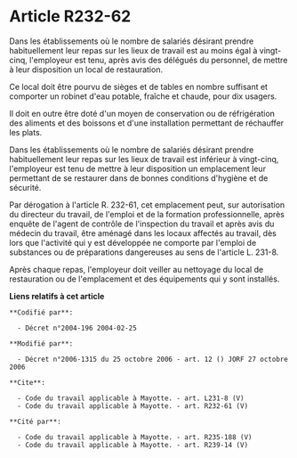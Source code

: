 # Article R232-62

Dans les établissements où le nombre de salariés désirant prendre habituellement leur repas sur les lieux de travail est au
moins égal à vingt-cinq, l'employeur est tenu, après avis des délégués du personnel, de mettre à leur disposition un local de
restauration. 

Ce local doit être pourvu de sièges et de tables en nombre suffisant et comporter un robinet d'eau potable, fraîche et
chaude, pour dix usagers. 

Il doit en outre être doté d'un moyen de conservation ou de réfrigération des aliments et des boissons et d'une installation
permettant de réchauffer les plats. 

Dans les établissements où le nombre de salariés désirant prendre habituellement leur repas sur les lieux de travail est
inférieur à vingt-cinq, l'employeur est tenu de mettre à leur disposition un emplacement leur permettant de se restaurer dans
de bonnes conditions d'hygiène et de sécurité. 

Par dérogation à l'article R. 232-61, cet emplacement peut, sur autorisation du directeur du travail, de l'emploi et de la
formation professionnelle, après enquête de l'agent de contrôle de l'inspection du travail et après avis du médecin du
travail, être aménagé dans les locaux affectés au travail, dès lors que l'activité qui y est développée ne comporte par
l'emploi de substances ou de préparations dangereuses au sens de l'article L. 231-8.

Après chaque repas, l'employeur doit veiller au nettoyage du local de restauration ou de l'emplacement et des équipements qui
y sont installés.

**Liens relatifs à cet article**

	**Codifié par**:

	  - Décret n°2004-196 2004-02-25

	**Modifié par**:

	  - Décret n°2006-1315 du 25 octobre 2006 - art. 12 () JORF 27 octobre 2006

	**Cite**:

	  - Code du travail applicable à Mayotte. - art. L231-8 (V)
	  - Code du travail applicable à Mayotte. - art. R232-61 (V)

	**Cité par**:

	  - Code du travail applicable à Mayotte. - art. R235-188 (V)
	  - Code du travail applicable à Mayotte. - art. R239-14 (V)
